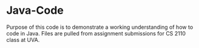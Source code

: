 # Java-Code

Purpose of this code is to demonstrate a working understanding of how to code in Java. Files are pulled from assignment submissions for CS 2110 class at UVA. 
